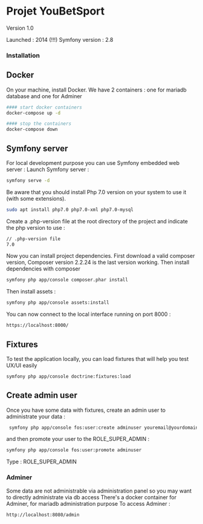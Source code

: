 Projet YouBetSport
================

Version 1.0

Launched : 2014 (!!!)
Symfony version : 2.8

### Installation

## Docker
On your machine, install Docker. 
We have 2 containers : one for mariadb database and one for Adminer

```bash
#### start docker containers
docker-compose up -d

#### stop the containers
docker-compose down
```

## Symfony server

For local development purpose you can use Symfony embedded web server :
Launch Symfony server :
```bash
symfony serve -d
```

Be aware that you should install Php 7.0 version on your system to use it (with some extensions). 
```bash
sudo apt install php7.0 php7.0-xml php7.0-mysql
```

Create a .php-version file at the root directory of the project and indicate the php version to use :
```bash
// .php-version file
7.0
```

Now you can install project dependencies.
First download a valid composer version, Composer version 2.2.24 is the last version working.
Then install dependencies with composer
```bash
symfony php app/console composer.phar install
```

Then install assets :
```bash
symfony php app/console assets:install
```

You can now connect to the local interface running on port 8000 :
```bash
https://localhost:8000/
```

## Fixtures
To test the application locally, you can load fixtures that will help you test UX/UI easily
```bash
symfony php app/console doctrine:fixtures:load
```

## Create admin user

Once you have some data with fixtures, create an admin user to administrate your data :
```bash
 symfony php app/console fos:user:create adminuser youremail@yourdomain.tld your_password
```
and then promote your user to the ROLE_SUPER_ADMIN :
```bash
symfony php app/console fos:user:promote adminuser
```
Type : ROLE_SUPER_ADMIN

### Adminer

Some data are not administrable via administration panel so you may want to directly administrate via db access
There's a docker container for Adminer, for mariadb administration purpose
To access Adminer :
```bash
http://localhost:8080/admin
```